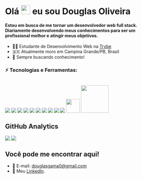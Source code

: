 <h1 align="left">Olá <img src="https://raw.githubusercontent.com/kaueMarques/kaueMarques/master/hi.gif" width="30px"> eu sou Douglas Oliveira</h1>

  #### Estou em busca de me tornar um desenvolvedor web full stack. Diariamente desenvolvendo meus conhecimentos para ser um profissional melhor e atingir meus objetivos.

- 👨‍💻 Estudante de Desenvolvimento Web na [Trybe](https://www.betrybe.com/)
- 🇧🇷 Atualmente moro em Campina Grande/PB, Brasil 
- 🔭 Sempre buscando conhecimento!

### ⚡ Tecnologias e Ferramentas:

<br />

<span>
  <img src="https://img.icons8.com/color/48/000000/javascript--v1.png"/>
</span>
<span>
  <img src="https://img.icons8.com/color/48/000000/html-5--v1.png"/>
</span>
<span>
  <img src="https://img.icons8.com/color/48/000000/css3.png"/>
</span>
<span>
  <img src="https://img.icons8.com/ultraviolet/40/000000/react--v1.png"/>
</span>
<span>
  <img src="https://img.icons8.com/color/48/000000/redux.png"/>
</span>
</span>
<span>
  <img src="https://img.icons8.com/color/48/000000/git.png"/>
</span>
<span>
  <img src="https://img.icons8.com/color/48/000000/typescript.png" />
</span>
<span>
  <img src="https://img.icons8.com/fluency/48/000000/node-js.png" />
</span>
<!-- <span>
  <img src="https://img.icons8.com/external-tal-revivo-color-tal-revivo/48/000000/external-mongodb-a-cross-platform-document-oriented-database-program-logo-color-tal-revivo.png" />
</span> -->
<span>
  <img src="https://img.icons8.com/fluency/50/000000/docker.png"/>
</span>
<span>
  <img src="https://img.icons8.com/color/60/mysql-logo.png" />
</span>
<span>
  <img src="https://symbols.getvecta.com/stencil_95/67_sequelize-icon.54c1e009e5.png" width="45px"/>
</span>
<span>
  <img src="https://cdn.worldvectorlogo.com/logos/prisma-2.svg" width="90px"/>
</span>


## **GitHub Analytics**

<span>
  <img src="https://github-readme-stats.vercel.app/api?username=Doug77&show_icons=true&theme=github_dark&custom_title=Stats ⤵&hide_border=true" />
</span>

<span>
  <img src="https://github-readme-stats.vercel.app/api/top-langs/?username=Doug77&layout=default&theme=github_dark&hide_border=true" />
</span>

<br>

## **Você pode me encontrar aqui!**

* 📧 E-mail: douglasgama0@gmail.com
* 📝 Meu <a href="https://www.linkedin.com/in/douglas-d-oliveira/" target="_blank">LinkedIn</a>.
